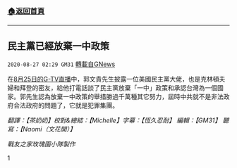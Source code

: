 ###  [:house:返回首頁](https://github.com/ourhimalayas/txt)
---

## 民主黨已經放棄一中政策
`2020-08-27 02:29 GM31` [轉載自GNews](https://gnews.org/zh-hant/319710/)

在[8月25日的G-TV直播](https://gtv.org/?videoid=5f459faffb4f61689a489b8d)中，郭文貴先生披露一位美國民主黨大佬，也是克林頓夫婦和拜登的密友，給他打電話談了民主黨放棄「一中」政策和承認台灣為一個國家。郭先生認為放棄一中政策的舉措勝過千萬種其它努力，屆時中共就不是非法政府合法政府的問題了，它就是犯罪集團。

*翻譯：【茶奶奶】校對&總結：【Michelle】字幕：【恆久忍耐】 編輯：【GM31】 聽寫：【Naomi（文花開）】*

*戰友之家玫瑰園小隊製作*

1
